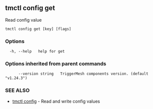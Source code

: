 ## tmctl config get

Read config value

```
tmctl config get [key] [flags]
```

### Options

```
  -h, --help   help for get
```

### Options inherited from parent commands

```
      --version string   TriggerMesh components version. (default "v1.24.3")
```

### SEE ALSO

* [tmctl config](tmctl_config.md)	 - Read and write config values

